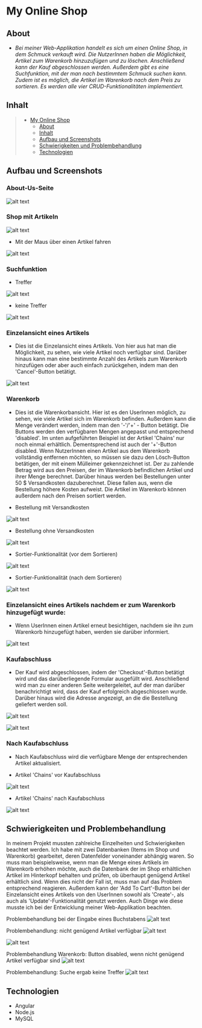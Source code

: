 # My Online Shop

## About

* *Bei meiner Web-Applikation handelt es sich um einen Online Shop, in dem Schmuck verkauft wird. Die NutzerInnen haben die Möglichkeit, Artikel zum Warenkorb hinzuzufügen und zu löschen. Anschließend kann der Kauf abgeschlossen werden. Außerdem gibt es eine Suchfunktion, mit der man nach bestimmtem Schmuck suchen kann. Zudem ist es möglich, die Artikel im Warenkorb nach dem Preis zu sortieren.
Es werden alle vier CRUD-Funktionalitäten implementiert.*



## Inhalt

> * [My Online Shop](#My-Online-Shop)
>   * [About](#about--synopsis)
>   * [Inhalt](#inhalt)
>   * [Aufbau und Screenshots](#aufbau-und-screenshots)
>   * [Schwierigkeiten und Problembehandlung](#schwierigkeiten-und-problembehandlung)
>   * [Technologien](#resources-documentation-and-other-links)


## Aufbau und Screenshots

### About-Us-Seite

![alt text](./screenshots/about-us-page.png)


### Shop mit Artikeln

![alt text](./screenshots/shop-items-1.png)


* Mit der Maus über einen Artikel fahren

![alt text](./screenshots/shop-items-2-hover.png)

### Suchfunktion

* Treffer

![alt text](./screenshots/search-with-results.png)

* keine Treffer

![alt text](./screenshots/search-no-results.png)


### Einzelansicht eines Artikels

* Dies ist die Einzelansicht eines Artikels. Von hier aus hat man die Möglichkeit,
zu sehen, wie viele Artikel noch verfügbar sind. Darüber hinaus kann man eine bestimmte Anzahl des Artikels zum Warenkorb hinzufügen oder aber auch einfach zurückgehen, indem man den 'Cancel'-Button betätigt.


![alt text](./screenshots/einzelansicht-white-butterfly.png)

### Warenkorb
* Dies ist die Warenkorbansicht. Hier ist es den UserInnen möglich, zu sehen, wie viele Artikel sich im Warenkorb befinden. Außerdem kann die Menge verändert werden, indem man den '-'/'+' - Button betätigt. Die Buttons werden den verfügbaren Mengen angepasst und entsprechend 'disabled'. Im unten aufgeführten Beispiel ist der Artikel 'Chains' nur noch einmal erhältlich. Dementsprechend ist auch der '+'-Button disabled. Wenn NutzerInnen einen Artikel aus dem Warenkorb vollständig entfernen möchten, so müssen sie dazu den Lösch-Button betätigen, der mit einem Mülleimer gekennzeichnet ist.
Der zu zahlende Betrag wird aus den Preisen, der im Warenkorb befindlichen Artikel und ihrer Menge berechnet. Darüber hinaus werden bei Bestellungen unter 50 $ Versandkosten dazuberechnet. Diese fallen aus, wenn die Bestellung höhere Kosten aufweist.
Die  Artikel im Warenkorb können außerdem nach den Preisen sortiert werden.

* Bestellung mit Versandkosten

![alt text](./screenshots/cart-with-shipping.png)

* Bestellung ohne Versandkosten

![alt text](./screenshots/cart-without-shipping.png)

* Sortier-Funktionalität (vor dem Sortieren)

![alt text](./screenshots/vor-sortieren.png)

* Sortier-Funktionalität (nach dem Sortieren)

![alt text](./screenshots/nach-sortieren-2.png)




### Einzelansicht eines Artikels nachdem er zum Warenkorb hinzugefügt wurde:

* Wenn UserInnen einen Artikel erneut besichtigen, nachdem sie ihn zum Warenkorb hinzugefügt haben, werden sie darüber informiert.


![alt text](./screenshots/chains-einzelansicht-2.png)

### Kaufabschluss

* Der Kauf wird abgeschlossen, indem der 'Checkout'-Button betätigt wird und das darüberliegende Formular ausgefüllt wird.
Anschließend wird man zu einer anderen Seite weitergeleitet, auf der man darüber benachrichtigt wird, dass der Kauf erfolgreich abgeschlossen wurde. Darüber hinaus wird die Adresse angezeigt, an die die Bestellung geliefert werden soll.
  
![alt text](./screenshots/checkout-form.png)

![alt text](./screenshots/checkout.png)

### Nach Kaufabschluss

* Nach Kaufabschluss wird die verfügbare Menge der entsprechenden Artikel aktualisiert.
  
* Artikel 'Chains' vor Kaufabschluss

![alt text](./screenshots/chains-vorher.png)

* Artikel 'Chains' nach Kaufabschluss

![alt text](./screenshots/chains-nachher.png)



## Schwierigkeiten und Problembehandlung

In meinem Projekt mussten zahlreiche Einzelheiten und Schwierigkeiten beachtet werden.
Ich habe mit zwei Datenbanken (Items im Shop und Warenkorb) gearbeitet, deren Datenfelder voneinander abhängig waren.
So muss man beispielsweise, wenn man die Menge eines Artikels im Warenkorb erhöhen möchte, auch die Datenbank der im Shop erhältlichen Artikel im Hinterkopf behalten und prüfen, 
ob überhaupt genügend Artikel erhältlich sind. Wenn dies nicht der Fall ist, muss man auf das Problem entsprechend reagieren. Außerdem kann der 'Add To Cart'-Button bei der Einzelansicht eines Artikels von den UserInnen sowohl als 'Create'-,  als auch als 'Update'-Funktionalität genutzt werden. Auch Dinge wie diese musste ich bei der Entwicklung meiner Web-Applikation beachten.

Problembehandlung bei der Eingabe eines Buchstabens
![alt text](./screenshots/eingabe-buchstabe.png)

Problembehandlung: nicht genügend Artikel verfügbar
![alt text](./screenshots/nicht-genügend-Artikel-1.png)

![alt text](./screenshots/nicht-genügend-artikel-erhältlich-2.png)

Problembehandlung Warenkorb: Button disabled, wenn nicht genügend Artikel verfügbar sind
![alt text](./screenshots/button-disabled.png)

Problembehandlung: Suche ergab keine Treffer
![alt text](./screenshots/search-no-results.png)



## Technologien

* Angular
* Node.js
* MySQL


